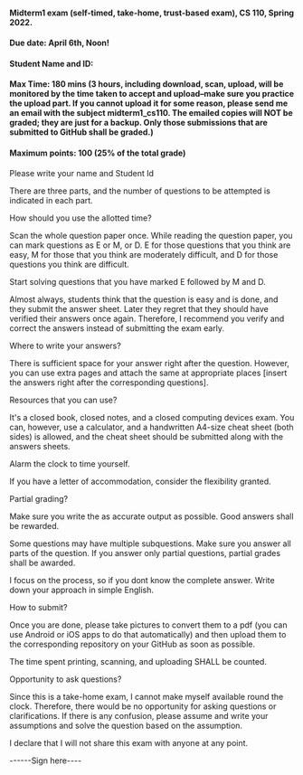 #### Midterm1 exam (self-timed, take-home, trust-based exam), CS 110, Spring 2022.		

#### Due date: April 6th, Noon!

#### Student Name and ID: 	

#### Max Time: 180 mins (3 hours, including download, scan, upload, will be monitored by the time taken to accept and upload–make sure you practice the upload part. If you cannot upload it for some reason, please send me an email with the subject midterm1_cs110. The emailed copies will NOT be graded; they are just for a backup. Only those submissions that are submitted to GitHub shall be graded.)
#### Maximum points: 100 (25% of the total grade)

Please write your name and Student Id

There are three parts, and the number of questions to be attempted is indicated in each part. 

How should you use the allotted time?

Scan the whole question paper once. While reading the question paper, you can mark questions as E or M, or D. E for those questions that you think are easy, M for those that you think are moderately difficult, and D for those questions you think are difficult. 

Start solving questions that you have marked E followed by M and D. 

Almost always, students think that the question is easy and is done, and they submit the answer sheet. Later they regret that they should have verified their answers once again. Therefore, I recommend you verify and correct the answers instead of submitting the exam early.

Where to write your answers? 

There is sufficient space for your answer right after the question. However, you can use extra pages and attach the same at appropriate places [insert the answers right after the corresponding questions]. 

Resources that you can use? 

It's a closed book, closed notes, and a closed computing devices exam. You can, however, use a calculator, and a handwritten A4-size cheat sheet (both sides) is allowed, and the cheat sheet should be submitted along with the answers sheets.

Alarm the clock to time yourself.

If you have a letter of accommodation, consider the flexibility granted.  

Partial grading?

Make sure you write the as accurate output as possible. Good answers shall be rewarded.

Some questions may have multiple subquestions. Make sure you answer all parts of the question. If you answer only partial questions, partial grades shall be awarded.

I focus on the process, so if you dont know the complete answer. Write down your approach in simple English. 

How to submit?

Once you are done, please take pictures to convert them to a pdf (you can use Android or iOS apps to do that automatically) and then upload them to the corresponding repository on your GitHub as soon as possible. 

The time spent printing, scanning, and uploading SHALL be counted. 

Opportunity to ask questions?

Since this is a take-home exam, I cannot make myself available round the clock. Therefore, there would be no opportunity for asking questions or clarifications. If there is any confusion, please assume and write your assumptions and solve the question based on the assumption. 

I declare that I will not share this exam with anyone at any point. 

------Sign here----
